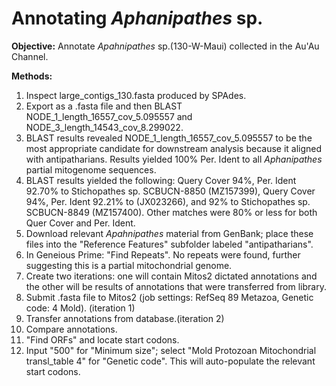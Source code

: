 
# Annotating *Aphanipathes* sp. 

**Objective:** Annotate *Apahnipathes* sp.(130-W-Maui) collected in the Au'Au Channel.

**Methods:**

1. Inspect large_contigs_130.fasta produced by SPAdes.
2. Export as a .fasta file and then BLAST NODE_1_length_16557_cov_5.095557 and NODE_3_length_14543_cov_8.299022.
3. BLAST results revealed NODE_1_length_16557_cov_5.095557 to be the most appropriate candidate for downstream analysis because it aligned with antipatharians. Results yielded 100% Per. Ident to all *Aphanipathes* partial mitogenome sequences.
4. BLAST results yielded the following: Query Cover 94%, Per. Ident 92.70% to Stichopathes sp. SCBUCN-8850 (MZ157399), Query Cover 94%, Per. Ident 92.21% to (JX023266), and 92% to Stichopathes sp. SCBUCN-8849 (MZ157400). Other matches were 80% or less for both Quer Cover and Per. Ident.
5. Download relevant *Apahnipathes* material from GenBank; place these files into the "Reference Features" subfolder labeled "antipatharians".
6. In Geneious Prime: "Find Repeats". No repeats were found, further suggesting this is a partial mitochondrial genome.
7. Create two iterations: one will contain Mitos2 dictated annotations and the other will be results of annotations that were transferred from library.
8. Submit .fasta file to Mitos2 (job settings: RefSeq 89 Metazoa, Genetic code: 4 Mold). (iteration 1)
9. Transfer annotations from database.(iteration 2)
10. Compare annotations.
11. "Find ORFs" and locate start codons.
12. Input "500" for "Minimum size"; select "Mold Protozoan Mitochondrial transl_table 4" for "Genetic code". This will auto-populate the relevant start codons.
